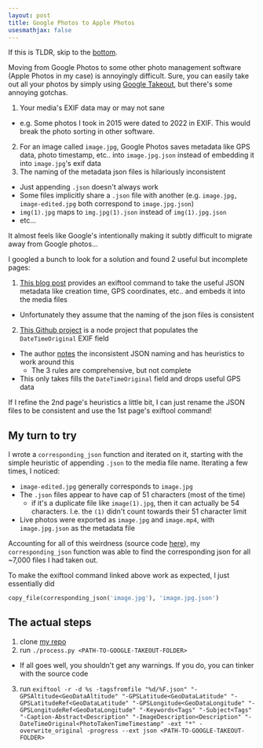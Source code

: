 ```yaml
---
layout: post
title: Google Photos to Apple Photos
usesmathjax: false
---
```


If this is TLDR, skip to the [bottom](./#the-actual-steps).

Moving from Google Photos to some other photo management software (Apple Photos in my case) is annoyingly difficult.
Sure, you can easily take out all your photos by simply using [Google Takeout](https://takeout.google.com/settings/takeout),
but there's some annoying gotchas.

1. Your media's EXIF data may or may not sane
  - e.g. Some photos I took in 2015 were dated to 2022 in EXIF.
  This would break the photo sorting in other software.
2. For an image called `image.jpg`, Google Photos saves metadata like GPS data, photo timestamp, etc.. into `image.jpg.json` instead of embedding it into `image.jpg`'s exif data
3. The naming of the metadata json files is hilariously inconsistent
  - Just appending `.json` doesn't always work
  - Some files implicitly share a `.json` file with another (e.g. `image.jpg, image-edited.jpg` both correspond to `image.jpg.json`)
  - `img(1).jpg` maps to `img.jpg(1).json` instead of `img(1).jpg.json`
  - etc...
  
It almost feels like Google's intentionally making it subtly difficult to migrate away from Google photos...
  
I googled a bunch to look for a solution and found 2 useful but incomplete pages:

1. [This blog post](https://legault.me/post/correctly-migrate-away-from-google-photos-to-icloud) provides an exiftool
command to take the useful JSON metadata like creation time, GPS coordinates, etc.. and embeds it into the media files
  - Unfortunately they assume that the naming of the json files is consistent
2. [This Github project](https://github.com/mattwilson1024/google-photos-exif) is a node project that populates the `DateTimeOriginal` EXIF field
  - The author [notes](https://github.com/mattwilson1024/google-photos-exif#how-are-media-files-matched-to-json-sidecar-files) the 
  inconsistent JSON naming and has heuristics to work around this
    - The 3 rules are comprehensive, but not complete
  - This only takes fills the `DateTimeOriginal` field and drops useful GPS data
  
If I refine the 2nd page's heuristics a little bit, I can just rename the JSON files to be consistent and use the 1st page's exiftool command!
  
## My turn to try

I wrote a `corresponding_json` function and iterated on it, starting with the simple heuristic of appending `.json` to the media file name.
Iterating a few times, I noticed:

- `image-edited.jpg` generally corresponds to `image.jpg`
- The `.json` files appear to have cap of 51 characters (most of the time)
  - if it's a duplicate file like `image(1).jpg`, then it can actually be 54 characters.
  I.e. the `(1)` didn't count towards their 51 character limit
- Live photos were exported as `image.jpg` and `image.mp4`, with `image.jpg.json` as the metadata file

Accounting for all of this weirdness (source code [here](https://github.com/HavinLeung/google-takeout/blob/master/process.py)),
my `corresponding_json` function was able to find the corresponding json for all ~7,000 files I had taken out.

To make the exiftool command linked above work as expected, I just essentially did 
```python
copy_file(corresponding_json('image.jpg'), 'image.jpg.json')
```

## The actual steps

1. clone [my repo](https://github.com/HavinLeung/google-takeout)
2. run `./process.py <PATH-TO-GOOGLE-TAKEOUT-FOLDER>`
  - If all goes well, you shouldn't get any warnings. If you do, you can tinker with the source code
3. run `exiftool -r -d %s -tagsfromfile "%d/%F.json" "-GPSAltitude<GeoDataAltitude" "-GPSLatitude<GeoDataLatitude" "-GPSLatitudeRef<GeoDataLatitude" "-GPSLongitude<GeoDataLongitude" "-GPSLongitudeRef<GeoDataLongitude" "-Keywords<Tags" "-Subject<Tags" "-Caption-Abstract<Description" "-ImageDescription<Description" "-DateTimeOriginal<PhotoTakenTimeTimestamp" -ext "*" -overwrite_original -progress --ext json <PATH-TO-GOOGLE-TAKEOUT-FOLDER>`


